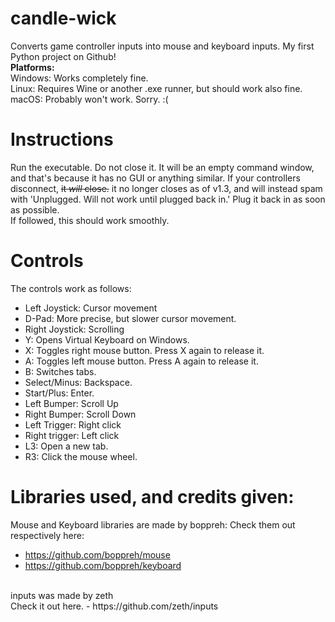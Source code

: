 # candle-wick
Converts game controller inputs into mouse and keyboard inputs. My first Python project on Github!
<br>
**Platforms:**
<br>
Windows: Works completely fine.
<br>
Linux: Requires Wine or another .exe runner, but should work also fine.
<br>
macOS: Probably won't work. Sorry. :(
# Instructions
Run the executable. Do not close it. It will be an empty command window, and that's because it has no GUI or anything similar. If your controllers disconnect, ~~it _will_ close.~~ it no longer closes as of v1.3, and will instead spam with 'Unplugged. Will not work until plugged back in.' Plug it back in as soon as possible.
<br>
If followed, this should work smoothly.
# Controls
The controls work as follows:
<br>
- Left Joystick: Cursor movement
- D-Pad: More precise, but slower cursor movement.
- Right Joystick: Scrolling
- Y: Opens Virtual Keyboard on Windows.
- X: Toggles right mouse button. Press X again to release it.
- A: Toggles left mouse button. Press A again to release it.
- B: Switches tabs.
- Select/Minus: Backspace.
- Start/Plus: Enter.
- Left Bumper: Scroll Up
- Right Bumper: Scroll Down
- Left Trigger: Right click
- Right trigger: Left click
- L3: Open a new tab.
- R3: Click the mouse wheel.
# Libraries used, and credits given:
Mouse and Keyboard libraries are made by boppreh:
Check them out respectively here:
- https://github.com/boppreh/mouse
- https://github.com/boppreh/keyboard
<br>
inputs was made by zeth
<br>
Check it out here.
- https://github.com/zeth/inputs
